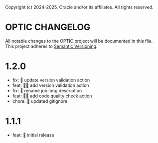 Copyright (c) 2024-2025, Oracle and/or its affiliates. All rights reserved.

# OPTIC CHANGELOG

All notable changes to the OPTIC project will be documented in
this file. This project adheres to [Semantic Versioning](http://semver.org/).

# 1.2.0
* fix: 💚 update version validation action
* feat: 👷‍♂️ add version validation action
* fix: 🚚 rename job long description
* feat: 👷‍♂️ add code quality check action
* chore: 🙈 updated gitignore

# 1.1.1
* feat: 🎉 initial release

